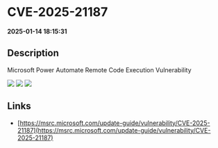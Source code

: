 # CVE-2025-21187

**2025-01-14 18:15:31**

## Description
Microsoft Power Automate Remote Code Execution Vulnerability

![](https://img.shields.io/static/v1?label=Score&message=7.8&color=red)
![](https://img.shields.io/static/v1?label=Severity&message=HIGH&color=red)
![](https://img.shields.io/static/v1?label=CWE&message=RCE&color=green)

## Links
- [https://msrc.microsoft.com/update-guide/vulnerability/CVE-2025-21187](https://msrc.microsoft.com/update-guide/vulnerability/CVE-2025-21187)
